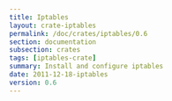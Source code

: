 ```yaml
---
title: Iptables
layout: crate-iptables
permalink: /doc/crates/iptables/0.6
section: documentation
subsection: crates
tags: [iptables-crate]
summary: Install and configure iptables
date: 2011-12-18-iptables
version: 0.6
---
```

